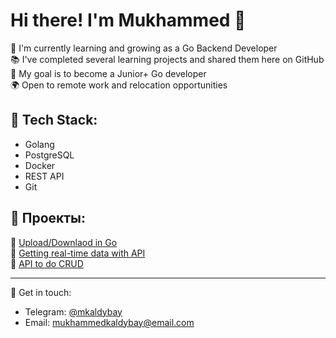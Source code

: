 # Hi there! I'm Mukhammed 👋

🔭 I'm currently learning and growing as a Go Backend Developer  
📚 I've completed several learning projects and shared them here on GitHub  
🎯 My goal is to become a Junior+ Go developer  
🌍 Open to remote work and relocation opportunities   

## 🚀 Tech Stack:
- Golang 
- PostgreSQL
- Docker
- REST API
- Git

## 📂 Проекты:
🔹 [Upload/Downlaod in Go](https://github.com/MukhammedK/toolkit)  
🔹 [Getting real-time data with API](https://github.com/MukhammedK/CryptoCompare)  
🔹 [API to do CRUD](https://github.com/MukhammedK/library-api)

---

💬 Get in touch:
- Telegram: [@mkaldybay](https://t.me/mkaldybay)
- Email: mukhammedkaldybay@email.com

